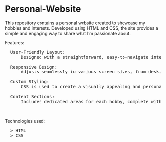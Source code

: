 # Personal-Website
This repository contains a personal website created to showcase my hobbies and interests. Developed using HTML and CSS, the site provides a simple and engaging way to share what I’m passionate about.<br>

Features:
<pre>
  User-Friendly Layout:
      Designed with a straightforward, easy-to-navigate interface.<br>
  Responsive Design: 
      Adjusts seamlessly to various screen sizes, from desktops to mobile devices.<br>
  Custom Styling: 
      CSS is used to create a visually appealing and personalized look for each hobby section.<br>
  Content Sections: 
      Includes dedicated areas for each hobby, complete with descriptions and images.<br>
</pre>
<br>
Technologies used: 
<pre>
  > HTML
  > CSS
</pre>
<br>
